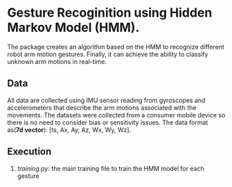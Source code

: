 # Gesture Recoginition using Hidden Markov Model (HMM).

The package creates an algorithm based on the HMM to recognize different robot arm motion gestures. Finally, it can achieve the ability to classify unknown arm motions in real-time.

Data
-----
All data are collected using IMU sensor reading from gyroscopes and accelerometers that describe the arm motions associated with the movements. The datasets were collected from a consumer mobile device so there is no need to consider bias or sensitivity issues. The data format as(**7d vector**): [ts, Ax, Ay, Az, Wx, Wy, Wz].

Execution
---------
1. _training.py_: the main training file to train the HMM model for each gesture
